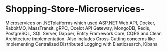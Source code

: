 # Shopping-Store-Microservices-
Microservices on .NETplatforms which used ASP.NET Web API, Docker, RabbitMQ, MassTransit, gRPC, Ocelot API Gateway, MongoDB, Redis, PostgreSQL, SQL Server, Dapper, Entity Framework Core, CQRS and Clean Architecture implementation. Also includes Cross-Cutting concerns like Implementing Centralized Distributed Logging with Elasticsearch, Kibana
